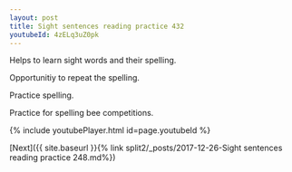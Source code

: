 ```yaml
---
layout: post
title: Sight sentences reading practice 432
youtubeId: 4zELq3uZ0pk
---
```

 
 
Helps to learn sight words and their spelling.

Opportunitiy to repeat the spelling. 

Practice spelling. 
 
Practice for spelling bee competitions. 
 
{% include youtubePlayer.html id=page.youtubeId %}
 
 

[Next]({{ site.baseurl }}{% link  split2/_posts/2017-12-26-Sight sentences reading practice 248.md%})
 
